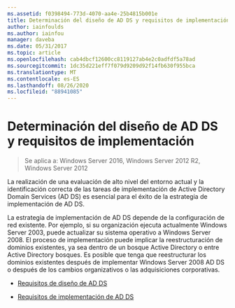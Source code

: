 ```yaml
---
ms.assetid: f0398494-773d-4070-aa4e-25b4815b001e
title: Determinación del diseño de AD DS y requisitos de implementación
author: iainfoulds
ms.author: iainfou
manager: daveba
ms.date: 05/31/2017
ms.topic: article
ms.openlocfilehash: cab4dbcf12600cc8119127ab4e2c0adfdf5a78ad
ms.sourcegitcommit: 1dc35d221eff7f079d9209d92f14fb630f955bca
ms.translationtype: MT
ms.contentlocale: es-ES
ms.lasthandoff: 08/26/2020
ms.locfileid: "88941085"
---
```

# <a name="identifying-your-ad-ds-design-and-deployment-requirements"></a>Determinación del diseño de AD DS y requisitos de implementación

>Se aplica a: Windows Server 2016, Windows Server 2012 R2, Windows Server 2012

La realización de una evaluación de alto nivel del entorno actual y la identificación correcta de las tareas de implementación de Active Directory Domain Services (AD DS) es esencial para el éxito de la estrategia de implementación de AD DS.

La estrategia de implementación de AD DS depende de la configuración de red existente. Por ejemplo, si su organización ejecuta actualmente Windows Server 2003, puede actualizar su sistema operativo a Windows Server 2008. El proceso de implementación puede implicar la reestructuración de dominios existentes, ya sea dentro de un bosque Active Directory o entre Active Directory bosques. Es posible que tenga que reestructurar los dominios existentes después de implementar Windows Server 2008 AD DS o después de los cambios organizativos o las adquisiciones corporativas.

-   [Requisitos de diseño de AD DS](../../ad-ds/plan/AD-DS-Design-Requirements.md)

-   [Requisitos de implementación de AD DS](../../ad-ds/plan/AD-DS-Deployment-Requirements.md)



